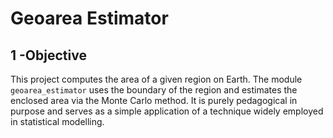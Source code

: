# Geoarea Estimator

## 1 -Objective

This project computes the area of a given region on Earth. The module `geoarea_estimator` uses the boundary of the region and estimates the enclosed area via the Monte Carlo method. It is purely pedagogical in purpose and serves as a simple application of a technique widely employed in statistical modelling.
